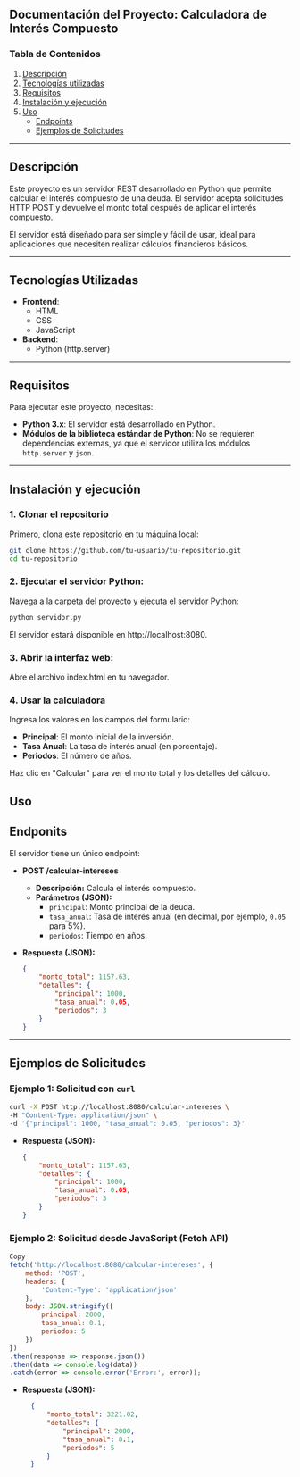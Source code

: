 ## **Documentación del Proyecto: Calculadora de Interés Compuesto**

### **Tabla de Contenidos**
1. [Descripción](#descripción)
2. [Tecnologías utilizadas](#tecnologías-utilizadas)
3. [Requisitos](#requisitos)
4. [Instalación y ejecución](#instalación-y-ejecución)
5. [Uso](#uso)
   - [Endpoints](#endpoints)
   - [Ejemplos de Solicitudes](#ejemplos-de-solicitudes)

---

## **Descripción**
Este proyecto es un servidor REST desarrollado en Python que permite calcular el interés compuesto de una deuda. El servidor acepta solicitudes HTTP POST y devuelve el monto total después de aplicar el interés compuesto.

El servidor está diseñado para ser simple y fácil de usar, ideal para aplicaciones que necesiten realizar cálculos financieros básicos.

---

## **Tecnologías Utilizadas**

- **Frontend**:
  - HTML
  - CSS
  - JavaScript
- **Backend**:
  - Python (http.server) 

---

## **Requisitos**
Para ejecutar este proyecto, necesitas:

- **Python 3.x**: El servidor está desarrollado en Python.
- **Módulos de la biblioteca estándar de Python**: No se requieren dependencias externas, ya que el servidor utiliza los módulos `http.server` y `json`.

---

## **Instalación y ejecución**
### 1. Clonar el repositorio

Primero, clona este repositorio en tu máquina local:

```bash
git clone https://github.com/tu-usuario/tu-repositorio.git
cd tu-repositorio
```

### 2. Ejecutar el servidor Python:

Navega a la carpeta del proyecto y ejecuta el servidor Python:

```bash
python servidor.py
```
El servidor estará disponible en http://localhost:8080.

### 3. Abrir la interfaz web:

Abre el archivo index.html en tu navegador.

### 4. Usar la calculadora

Ingresa los valores en los campos del formulario:

- **Principal**: El monto inicial de la inversión.
- **Tasa Anual**: La tasa de interés anual (en porcentaje).
- **Periodos**: El número de años.

Haz clic en "Calcular" para ver el monto total y los detalles del cálculo.


## **Uso**
## **Endponits**
El servidor tiene un único endpoint:

- **POST /calcular-intereses**
  - **Descripción:** Calcula el interés compuesto.
  - **Parámetros (JSON):**
    - `principal`: Monto principal de la deuda.
    - `tasa_anual`: Tasa de interés anual (en decimal, por ejemplo, `0.05` para 5%).
    - `periodos`: Tiempo en años.

- **Respuesta (JSON):**
  ```json
  {
      "monto_total": 1157.63,
      "detalles": {
          "principal": 1000,
          "tasa_anual": 0.05,
          "periodos": 3
      }
  }

---

## **Ejemplos de Solicitudes**

### **Ejemplo 1: Solicitud con `curl`**
```bash
curl -X POST http://localhost:8080/calcular-intereses \
-H "Content-Type: application/json" \
-d '{"principal": 1000, "tasa_anual": 0.05, "periodos": 3}'
```

- **Respuesta (JSON):**
  ```json
  {
      "monto_total": 1157.63,
      "detalles": {
          "principal": 1000,
          "tasa_anual": 0.05,
          "periodos": 3
      }
  }

### **Ejemplo 2: Solicitud desde JavaScript (Fetch API)**

```javascript
Copy
fetch('http://localhost:8080/calcular-intereses', {
    method: 'POST',
    headers: {
        'Content-Type': 'application/json'
    },
    body: JSON.stringify({
        principal: 2000,
        tasa_anual: 0.1,
        periodos: 5
    })
})
.then(response => response.json())
.then(data => console.log(data))
.catch(error => console.error('Error:', error));
```

- **Respuesta (JSON):**
  ```json
    {
        "monto_total": 3221.02,
        "detalles": {
            "principal": 2000,
            "tasa_anual": 0.1,
            "periodos": 5
        }
    }

